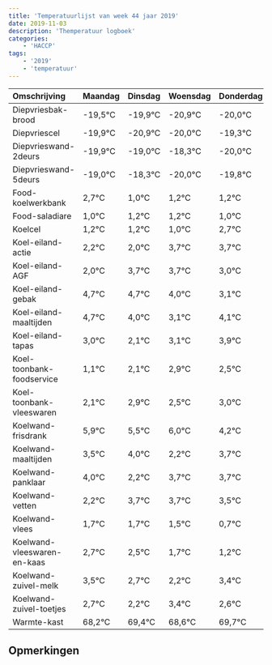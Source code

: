 ```yaml
---
title: 'Temperatuurlijst van week 44 jaar 2019'
date: 2019-11-03
description: 'Themperatuur logboek'
categories:
    - 'HACCP'
tags:
    - '2019'
    - 'temperatuur'
---
```

|Omschrijving|Maandag|Dinsdag|Woensdag|Donderdag|Vrijdag|Zaterdag|Zondag|
|:---|:---|:---|:---|:---|:---|:---|:---|
|Diepvriesbak-brood|-19,5°C|-19,9°C|-20,9°C|-20,0°C|-19,3°C|-21,0°C|-20,8°C|
|Diepvriescel|-19,9°C|-20,9°C|-20,0°C|-19,3°C|-21,0°C|-20,8°C|-20,8°C|
|Diepvrieswand-2deurs|-19,9°C|-19,0°C|-18,3°C|-20,0°C|-19,8°C|-19,8°C|-20,0°C|
|Diepvrieswand-5deurs|-19,0°C|-18,3°C|-20,0°C|-19,8°C|-19,8°C|-20,0°C|-18,3°C|
|Food-koelwerkbank|2,7°C|1,0°C|1,2°C|1,2°C|1,0°C|2,7°C|2,7°C|
|Food-saladiare|1,0°C|1,2°C|1,2°C|1,0°C|2,7°C|2,7°C|2,0°C|
|Koelcel|1,2°C|1,2°C|1,0°C|2,7°C|2,7°C|2,0°C|1,1°C|
|Koel-eiland-actie|2,2°C|2,0°C|3,7°C|3,7°C|3,0°C|2,1°C|3,1°C|
|Koel-eiland-AGF|2,0°C|3,7°C|3,7°C|3,0°C|2,1°C|3,1°C|3,9°C|
|Koel-eiland-gebak|4,7°C|4,7°C|4,0°C|3,1°C|4,1°C|4,9°C|4,5°C|
|Koel-eiland-maaltijden|4,7°C|4,0°C|3,1°C|4,1°C|4,9°C|4,5°C|5,0°C|
|Koel-eiland-tapas|3,0°C|2,1°C|3,1°C|3,9°C|3,5°C|4,0°C|2,2°C|
|Koel-toonbank-foodservice|1,1°C|2,1°C|2,9°C|2,5°C|3,0°C|1,2°C|2,7°C|
|Koel-toonbank-vleeswaren|2,1°C|2,9°C|2,5°C|3,0°C|1,2°C|2,7°C|2,7°C|
|Koelwand-frisdrank|5,9°C|5,5°C|6,0°C|4,2°C|5,7°C|5,7°C|5,5°C|
|Koelwand-maaltijden|3,5°C|4,0°C|2,2°C|3,7°C|3,7°C|3,5°C|2,7°C|
|Koelwand-panklaar|4,0°C|2,2°C|3,7°C|3,7°C|3,5°C|2,7°C|2,2°C|
|Koelwand-vetten|2,2°C|3,7°C|3,7°C|3,5°C|2,7°C|2,2°C|3,4°C|
|Koelwand-vlees|1,7°C|1,7°C|1,5°C|0,7°C|0,2°C|1,4°C|0,6°C|
|Koelwand-vleeswaren-en-kaas|2,7°C|2,5°C|1,7°C|1,2°C|2,4°C|1,6°C|2,7°C|
|Koelwand-zuivel-melk|3,5°C|2,7°C|2,2°C|3,4°C|2,6°C|3,7°C|2,6°C|
|Koelwand-zuivel-toetjes|2,7°C|2,2°C|3,4°C|2,6°C|3,7°C|2,6°C|3,6°C|
|Warmte-kast|68,2°C|69,4°C|68,6°C|69,7°C|68,6°C|69,6°C|68,2°C|

## Opmerkingen


